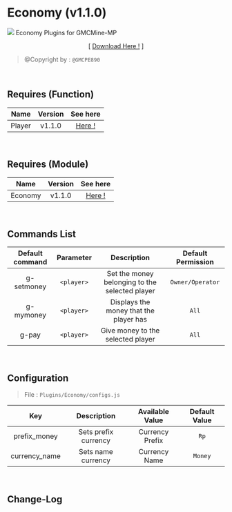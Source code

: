 # Economy (v1.1.0)
![](./assets/img/Economy/pack_icon.png?raw=true)
Economy Plugins for GMCMine-MP
<p align="center">[ <a href="./Not Found">Download Here !</a> ]</p>

> @Copyright by : `@GMCPE890`

<br />

## Requires (Function)
| Name | Version | See here |
| :--: | :-----: | :------: |
| Player | v1.1.0 | <a href="https://">Here !</a> |

<br />

## Requires (Module)
| Name | Version | See here |
| :--: | :-----: | :------: |
| Economy | v1.1.0 | <a href="https://">Here !</a> |

<br />

## Commands List
| Default command | Parameter | Description | Default Permission |
| :-----: | :-------: | :---------: | :-------: |
| g-setmoney | `<player>` | Set the money belonging to the selected player | `Owner/Operator` |
| g-mymoney | `<player>` | Displays the money that the player has | `All` |
| g-pay | `<player>` | Give money to the selected player | `All` |

<br />

## Configuration

> File : `Plugins/Economy/configs.js`

| Key | Description | Available Value | Default Value |
| :----: | :----: | :----: | :-----: |
| prefix_money | Sets prefix currency | Currency Prefix | `Rp` |
| currency_name | Sets name currency | Currency Name | `Money` |

<br />

## Change-Log
